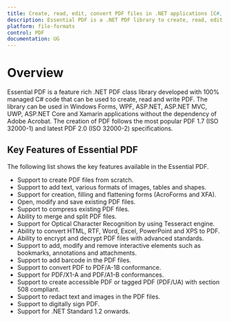 ```yaml
---
title: Create, read, edit, convert PDF files in .NET applications [C#, VB.NET]
description: Essential PDF is a .NET PDF library to create, read, edit, & convert PDF files in Windows Forms, WPF, UWP, ASP.NET Core, ASP.NET MVC, Xamarin applications
platform: file-formats
control: PDF
documentation: UG
---
```

# Overview

Essential PDF is a feature rich .NET PDF class library developed with 100% managed C# code that can be used to create, read and write PDF. The library can be used in Windows Forms, WPF, ASP.NET, ASP.NET MVC, UWP, ASP.NET Core and Xamarin applications without the dependency of Adobe Acrobat. The creation of PDF follows the most popular PDF 1.7 (ISO 32000-1) and latest PDF 2.0 (ISO 32000-2) specifications.

## Key Features of Essential PDF

The following list shows the key features available in the Essential PDF.

* Support to create PDF files from scratch.
* Support to add text, various formats of images, tables and shapes.
* Support for creation, filling and flattening forms (AcroForms and XFA).  
* Open, modify and save existing PDF files.
* Support to compress existing PDF files.
* Ability to merge and split PDF files.
* Support for Optical Character Recognition by using Tesseract engine. 
* Ability to convert HTML, RTF, Word, Excel, PowerPoint and XPS to PDF.
* Ability to encrypt and decrypt PDF files with advanced standards.
* Support to add, modify and remove interactive elements such as bookmarks, annotations and attachments.
* Support to add barcode in the PDF files.
* Support to convert PDF to PDF/A-1B conformance.
* Support for PDF/X1-A and PDF/A1-B conformances. 
* Support to create accessible PDF or tagged PDF (PDF/UA) with section 508 compliant. 
* Support to redact text and images in the PDF files.  
* Support to digitally sign PDF. 
* Support for .NET Standard 1.2 onwards. 
